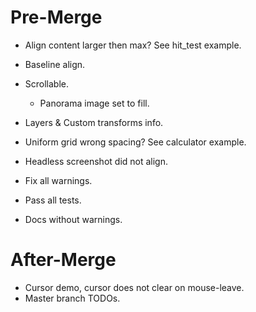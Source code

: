 # Pre-Merge

* Align content larger then max? See hit_test example.
* Baseline align.
* Scrollable.
    - Panorama image set to fill.
* Layers & Custom transforms info.
* Uniform grid wrong spacing? See calculator example.
* Headless screenshot did not align.

* Fix all warnings.
* Pass all tests.
* Docs without warnings.

# After-Merge

* Cursor demo, cursor does not clear on mouse-leave.
* Master branch TODOs.